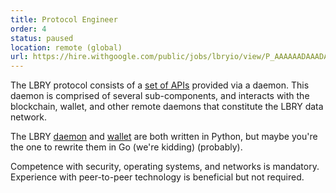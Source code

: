```yaml
---
title: Protocol Engineer
order: 4
status: paused
location: remote (global)
url: https://hire.withgoogle.com/public/jobs/lbryio/view/P_AAAAAADAAADALc6v5NkAOf?trackingTag=joinUs
---
```


The LBRY protocol consists of a [set of APIs](/api) provided via a daemon. This daemon is comprised of several sub-components, and interacts with the blockchain, wallet, and other remote daemons that constitute the LBRY data network.

The LBRY [daemon](https://github.com/lbryio/lbry) and [wallet](https://github.com/lbryio/lbryum) are both written in Python, but maybe you're the one to rewrite them in Go (we're kidding) (probably).

Competence with security, operating systems, and networks is mandatory. Experience with peer-to-peer technology is beneficial but not required.
